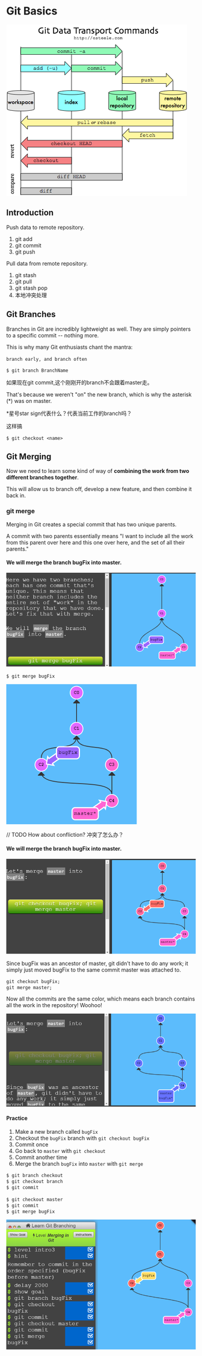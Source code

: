 # Git Basics

![alt text](./images/git-transport.png)

## Introduction
Push data to remote repository.
1. git add 
2. git commit
3. git push

Pull data from remote repository.
1. git stash
2. git pull
3. git stash pop
4. 本地冲突处理

## Git Branches
Branches in Git are incredibly lightweight as well. They are simply pointers to a specific commit -- nothing more. 

This is why many Git enthusiasts chant the mantra:

`
branch early, and branch often
`


```
$ git branch BranchName
```

如果现在git commit,这个刚刚开的branch不会跟着master走。

That's because we weren't "on" the new branch, which is why the asterisk (*) was on master.

*星号star sign代表什么？代表当前工作的branch吗？

这样搞
```
$ git checkout <name>
```

## Git Merging
Now we need to learn some kind of way of **combining the work from two different branches together**.

This will allow us to branch off, develop a new feature, and then combine it back in.

### git merge
Merging in Git creates a special commit that has two unique parents. 

A commit with two parents essentially means "I want to include all the work from this parent over here and this one over here, and the set of all their parents."

#### We will merge the branch bugFix into master.
![alt text](./images/git-merge.png)

```
$ git merge bugFix
```

![alt text](./images/merge-fixBug.png)

// TODO
How about confliction? 冲突了怎么办？
#### We will merge the branch bugFix into master.
![alt text](./images/merge-master-into-bugFix.png)

Since bugFix was an ancestor of master, git didn't have to do any work; it simply just moved bugFix to the same commit master was attached to.

```
git checkout bugFix;
git merge master;
```

Now all the commits are the same color, which means each branch contains all the work in the repository! Woohoo!

![alt text](./images/merge-master-into-bugFix-2.png)

#### Practice
1. Make a new branch called `bugFix`
2. Checkout the `bugFix` branch with `git checkout bugFix`
3. Commit once
4. Go back to `master` with `git checkout`
5. Commit another time
6. Merge the branch `bugFix` into `master` with `git merge`

```
$ git branch checkout
$ git checkout branch
$ git commit

$ git checkout master
$ git commit
$ git merge bugFix
```

![alt text](./images/merge-pracitce.png)


